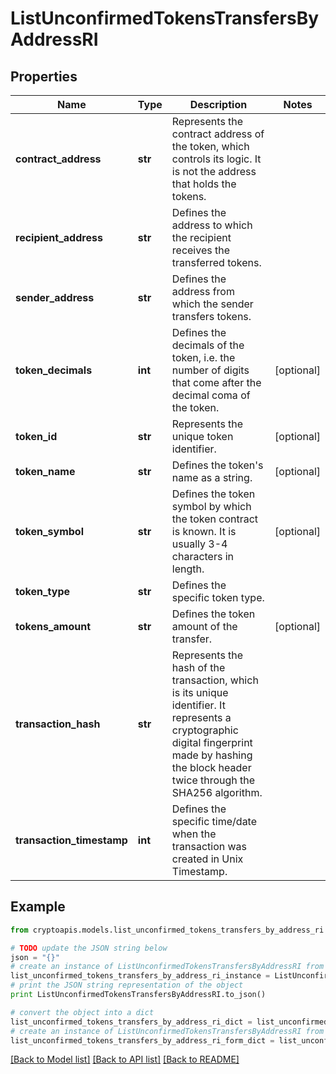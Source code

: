 # ListUnconfirmedTokensTransfersByAddressRI


## Properties
Name | Type | Description | Notes
------------ | ------------- | ------------- | -------------
**contract_address** | **str** | Represents the contract address of the token, which controls its logic. It is not the address that holds the tokens. | 
**recipient_address** | **str** | Defines the address to which the recipient receives the transferred tokens. | 
**sender_address** | **str** | Defines the address from which the sender transfers tokens. | 
**token_decimals** | **int** | Defines the decimals of the token, i.e. the number of digits that come after the decimal coma of the token. | [optional] 
**token_id** | **str** | Represents the unique token identifier. | [optional] 
**token_name** | **str** | Defines the token&#39;s name as a string. | [optional] 
**token_symbol** | **str** | Defines the token symbol by which the token contract is known. It is usually 3-4 characters in length. | [optional] 
**token_type** | **str** | Defines the specific token type. | 
**tokens_amount** | **str** | Defines the token amount of the transfer. | [optional] 
**transaction_hash** | **str** | Represents the hash of the transaction, which is its unique identifier. It represents a cryptographic digital fingerprint made by hashing the block header twice through the SHA256 algorithm. | 
**transaction_timestamp** | **int** | Defines the specific time/date when the transaction was created in Unix Timestamp. | 

## Example

```python
from cryptoapis.models.list_unconfirmed_tokens_transfers_by_address_ri import ListUnconfirmedTokensTransfersByAddressRI

# TODO update the JSON string below
json = "{}"
# create an instance of ListUnconfirmedTokensTransfersByAddressRI from a JSON string
list_unconfirmed_tokens_transfers_by_address_ri_instance = ListUnconfirmedTokensTransfersByAddressRI.from_json(json)
# print the JSON string representation of the object
print ListUnconfirmedTokensTransfersByAddressRI.to_json()

# convert the object into a dict
list_unconfirmed_tokens_transfers_by_address_ri_dict = list_unconfirmed_tokens_transfers_by_address_ri_instance.to_dict()
# create an instance of ListUnconfirmedTokensTransfersByAddressRI from a dict
list_unconfirmed_tokens_transfers_by_address_ri_form_dict = list_unconfirmed_tokens_transfers_by_address_ri.from_dict(list_unconfirmed_tokens_transfers_by_address_ri_dict)
```
[[Back to Model list]](../README.md#documentation-for-models) [[Back to API list]](../README.md#documentation-for-api-endpoints) [[Back to README]](../README.md)


